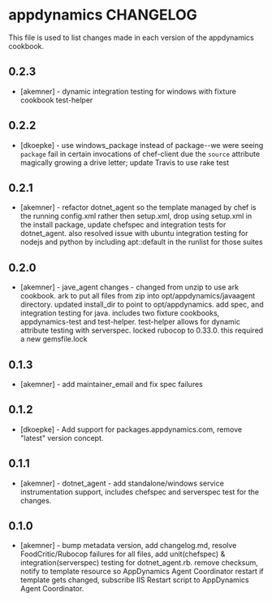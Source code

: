 appdynamics CHANGELOG
========================

This file is used to list changes made in each version of the appdynamics cookbook.

0.2.3
-----
- [akemner] - dynamic integration testing for windows with fixture cookbook test-helper

0.2.2
-----
- [dkoepke] - use windows_package instead of package--we were seeing `package` fail in certain invocations of chef-client due the `source` attribute magically growing a drive letter; update Travis to use rake test

0.2.1
-----
- [akemner] - refactor dotnet_agent so the template managed by chef is the running config.xml rather then setup.xml, drop using setup.xml in the install package, update chefspec and integration tests for dotnet_agent. also resolved issue with ubuntu integration testing for nodejs and python by including apt::default in the runlist for those suites

0.2.0
-----
- [akemner] - jave_agent changes - changed from unzip to use ark cookbook. ark to put all files from zip into opt/appdynamics/javaagent directory. updated install_dir to point to opt/appdynamics. add spec, and integration testing for java. includes two fixture cookbooks, appdynamics-test and test-helper. test-helper allows for dynamic attribute testing with serverspec. locked rubocop to 0.33.0. this required a new gemsfile.lock

0.1.3
-----
- [akemner] - add maintainer_email and fix spec failures

0.1.2
-----
- [dkoepke] - Add support for packages.appdynamics.com, remove "latest" version concept.

0.1.1
-----
- [akemner] - dotnet_agent - add standalone/windows service instrumentation support, includes chefspec and serverspec test for the changes. 

0.1.0
-----
- [akemner] - bump metadata version, add changelog.md, resolve FoodCritic/Rubocop failures for all files, add unit(chefspec) & integration(serverspec) testing for dotnet_agent.rb. remove checksum, notify to template resource so AppDynamics Agent Coordinator restart if template gets changed, subscribe IIS Restart script to AppDynamics Agent Coordinator. 
